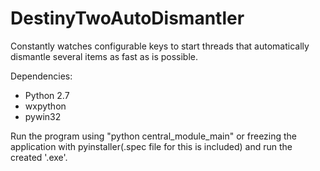 # DestinyTwoAutoDismantler
Constantly watches configurable keys to start threads that automatically dismantle several items as fast as is possible.

Dependencies:
  - Python 2.7
  - wxpython
  - pywin32
  
  Run the program using "python central_module_main" or freezing the application with pyinstaller(.spec file for this is included) 
  and run the created '.exe'.
